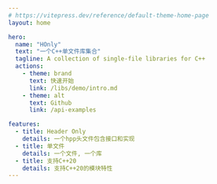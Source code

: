 ```yaml
---
# https://vitepress.dev/reference/default-theme-home-page
layout: home

hero:
  name: "HOnly"
  text: "一个C++单文件库集合"
  tagline: A collection of single-file libraries for C++
  actions:
    - theme: brand
      text: 快速开始
      link: /libs/demo/intro.md
    - theme: alt
      text: Github
      link: /api-examples

features:
  - title: Header Only
    details: 一个hpp头文件包含接口和实现
  - title: 单文件
    details: 一个文件, 一个库
  - title: 支持C++20
    details: 支持C++20的模块特性
---
```


